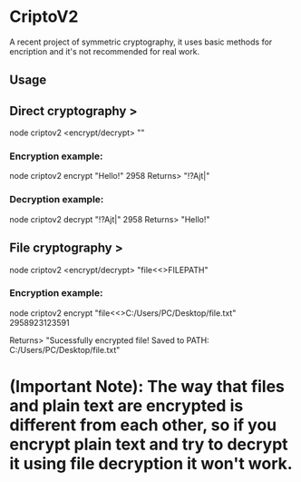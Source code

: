 # CriptoV2
A recent project of symmetric cryptography, it uses basic methods for encription and it's not recommended for real work.

## Usage

## Direct cryptography >
node criptov2 <encrypt/decrypt> "<any character that matches config.ini characters list>" <numbers only password>

### Encryption example:
node criptov2 encrypt "Hello!" 2958
Returns> "!?Ajt|"

### Decryption example:
node criptov2 decrypt "!?Ajt|" 2958
Returns> "Hello!"
  


## File cryptography >

node criptov2 <encrypt/decrypt> "file<<>FILEPATH" <numbers only password>
  

### Encryption example:
node criptov2 encrypt "file<<>C:/Users/PC/Desktop/file.txt" 2958923123591

Returns> "Sucessfully encrypted file! Saved to PATH: C:/Users/PC/Desktop/file.txt"

  
# (Important Note): The way that files and plain text are encrypted is different from each other, so if you encrypt plain text and try to decrypt it using file decryption it won't work.
